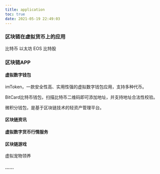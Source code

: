 ```yaml
---
title: application
toc: true
date: 2021-05-19 22:49:03
---
```


### 区块链在虚拟货币上的应用

比特币 以太坊 EOS 比特股



### 区块链APP

#### 虚拟数字钱包

imToken，一款安全性高、实用性强的虚拟数字钱包应用，支持多种代币。

BitCard比特币钱包，扫描比特币二维码即可添加地址，并支持地址合法性校验。

微积分钱包，是基于区块链技术的轻资产管理平台。

#### 区块链资讯

#### 虚拟数字货币行情服务

#### 区块链游戏

虚拟宠物领养

#### ......

